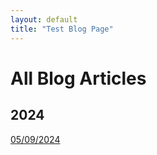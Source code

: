 ```yaml
---
layout: default
title: "Test Blog Page"
---
```

# All Blog Articles

## 2024

[05/09/2024](blog/compsci/test)
